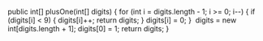 public int[] plusOne(int[] digits) {
for (int i = digits.length - 1; i >= 0; i--) {
if (digits[i] < 9) {
digits[i]++;
return digits;
}
digits[i] = 0;
}
​
digits = new int[digits.length + 1];
digits[0] = 1;
return digits;
}
